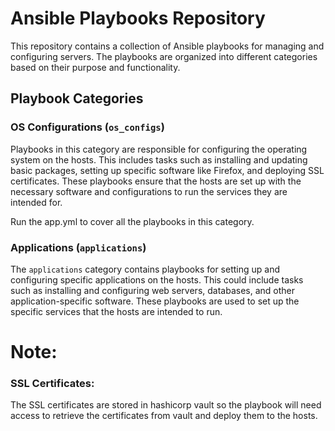 # Ansible Playbooks Repository

This repository contains a collection of Ansible playbooks for managing and configuring servers. The playbooks are organized into different categories based on their purpose and functionality.

## Playbook Categories

### OS Configurations (`os_configs`)

Playbooks in this category are responsible for configuring the operating system on the hosts. This includes tasks such as installing and updating basic packages, setting up specific software like Firefox, and deploying SSL certificates. These playbooks ensure that the hosts are set up with the necessary software and configurations to run the services they are intended for.

Run the app.yml to cover all the playbooks in this category.

### Applications (`applications`)

The `applications` category contains playbooks for setting up and configuring specific applications on the hosts. This could include tasks such as installing and configuring web servers, databases, and other application-specific software. These playbooks are used to set up the specific services that the hosts are intended to run.

# Note:
### SSL Certificates:
The SSL certificates are stored in hashicorp vault so the playbook will need access to retrieve the certificates from vault and deploy them to the hosts.